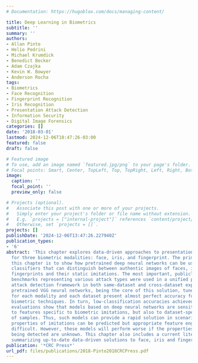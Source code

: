 ```yaml
---
# Documentation: https://hugoblox.com/docs/managing-content/

title: Deep Learning in Biometrics
subtitle: ''
summary: ''
authors:
- Allan Pinto
- Helio Pedrini
- Michael Krumdick
- Benedict Becker
- Adam Czajka
- Kevin W. Bowyer
- Anderson Rocha
tags:
- Biometrics
- Face Recognition
- Fingerprint Recognition
- Iris Recognition
- Presentation Attack Detection
- Information Security
- Digital Image Forensics
categories: []
date: '2018-03-01'
lastmod: 2024-12-06T10:47:26-03:00
featured: false
draft: false

# Featured image
# To use, add an image named `featured.jpg/png` to your page's folder.
# Focal points: Smart, Center, TopLeft, Top, TopRight, Left, Right, BottomLeft, Bottom, BottomRight.
image:
  caption: ''
  focal_point: ''
  preview_only: false

# Projects (optional).
#   Associate this post with one or more of your projects.
#   Simply enter your project's folder or file name without extension.
#   E.g. `projects = ["internal-project"]` references `content/project/deep-learning/index.md`.
#   Otherwise, set `projects = []`.
projects: []
publishDate: '2024-12-06T13:47:26.227940Z'
publication_types:
- '6'
abstract: 'This chapter explores data-driven approaches to presentation attack detection
  for three biometric modalities: face, iris, and fingerprint. The primary aim of
  this chapter is to show how pretrained deep neural networks can be used to build
  classifiers that can distinguish between authentic images of faces, irises, and
  fingerprints and their static imitations. The most important, publicly available
  benchmarks representing various attack types were used in a unified presentation
  attack detection framework in both same-dataset and cross-dataset experiments. The
  pretrained VGG neural networks, being the core of this solution, tuned independently
  for each modality and each dataset present almost perfect accuracy for all three
  biometric techniques. In turn, low-classification accuracies achieved in cross-dataset
  evaluations show that models based on deep neural networks are sensitive not only
  to features specific to biometric imitations, but also to dataset-specific properties
  of samples. Thus, such models can provide a rapid solution in scenarios in which
  properties of imitations can be predicted but appropriate feature engineering is
  difficult. However, these models will perform worse if the properties of imitations
  being detected are unknown. This chapter also includes a current literature review
  summarizing up-to-date data-driven solutions to face, iris and finger liveness detection.'
publication: '*CRC Press*'
url_pdf: files/publications/2018-Pinto2018CRCPress.pdf
---
```


